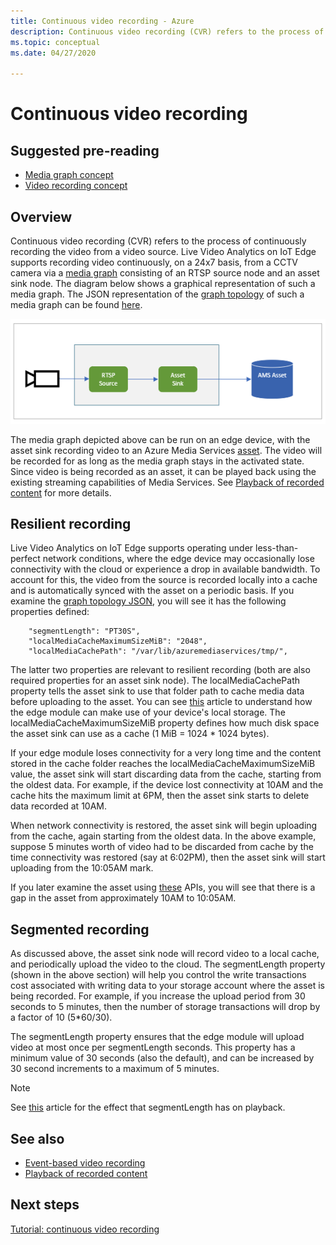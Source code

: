 ```yaml
---
title: Continuous video recording - Azure
description: Continuous video recording (CVR) refers to the process of continuously recording the video from a video source. This topic discusses what CVR is.
ms.topic: conceptual
ms.date: 04/27/2020

---
```

# Continuous video recording  

## Suggested pre-reading  

* [Media graph concept](media-graph-concept.md)
* [Video recording concept](video-recording-concept.md)

## Overview

Continuous video recording (CVR) refers to the process of continuously recording the video from a video source. Live Video Analytics on IoT Edge supports recording video continuously, on a 24x7 basis, from a CCTV camera via a [media graph](media-graph-concept.md) consisting of an RTSP source node and an asset sink node. The diagram below shows a graphical representation of such a media graph. The JSON representation of the [graph topology](media-graph-concept.md?branch=release-preview-media-services-lva#media-graph-topologies-and-instances) of such a media graph can be found [here](https://github.com/Azure/live-video-analytics/tree/master/MediaGraph/topologies/cvr-asset).

![Continuous video recording](./media/continuous-video-recording/continuous-video-recording-overview.png)

The media graph depicted above can be run on an edge device, with the asset sink recording video to an Azure Media Services [asset](terminology.md#asset). The video will be recorded for as long as the media graph stays in the activated state. Since video is being recorded as an asset, it can be played back using the existing streaming capabilities of Media Services. See [Playback of recorded content](video-playback-concept.md) for more details.

## Resilient recording

Live Video Analytics on IoT Edge supports operating under less-than-perfect network conditions, where the edge device may occasionally lose connectivity with the cloud or experience a drop in available bandwidth. To account for this, the video from the source is recorded locally into a cache and is automatically synced with the asset on a periodic basis. If you examine the [graph topology JSON](https://github.com/Azure/live-video-analytics/tree/master/MediaGraph/topologies/cvr-asset/topology.json), you will see it has the following properties defined:

```
    "segmentLength": "PT30S",
    "localMediaCacheMaximumSizeMiB": "2048",
    "localMediaCachePath": "/var/lib/azuremediaservices/tmp/",
```
The latter two properties are relevant to resilient recording (both are also required properties for an asset sink node). The localMediaCachePath property tells the asset sink to use that folder path to cache media data before uploading to the asset. You can see [this](https://docs.microsoft.com/azure/iot-edge/how-to-access-host-storage-from-module) article to understand how the edge module can make use of your device's local storage. The localMediaCacheMaximumSizeMiB property defines how much disk space the asset sink can use as a cache (1 MiB = 1024 * 1024 bytes). 

If your edge module loses connectivity for a very long time and the content stored in the cache folder reaches the localMediaCacheMaximumSizeMiB value, the asset sink will start discarding data from the cache, starting from the oldest data. For example, if the device lost connectivity at 10AM and the cache hits the maximum limit at 6PM, then the asset sink starts to delete data recorded at 10AM. 

When network connectivity is restored, the asset sink will begin uploading from the cache, again starting from the oldest data. In the above example, suppose 5 minutes worth of video had to be discarded from cache by the time connectivity was restored (say at 6:02PM), then the asset sink will start uploading from the 10:05AM mark.

If you later examine the asset using [these](playback-recordings-how-to.md) APIs, you will see that there is a gap in the asset from approximately 10AM to 10:05AM.

## Segmented recording  

As discussed above, the asset sink node will record video to a local cache, and periodically upload the video to the cloud. The segmentLength property (shown in the above section) will help you control the write transactions cost associated with writing data to your storage account where the asset is being recorded. For example, if you increase the upload period from 30 seconds to 5 minutes, then the number of storage transactions will drop by a factor of 10 (5*60/30).

The segmentLength property ensures that the edge module will upload video at most once per segmentLength seconds. This property has a minimum value of 30 seconds (also the default), and can be increased by 30 second increments to a maximum of 5 minutes.

>[!NOTE]
>See [this](playback-recordings-how-to.md) article for the effect that segmentLength has on playback.


## See also

* [Event-based video recording](event-based-video-recording-concept.md)
* [Playback of recorded content](video-playback-concept.md)


## Next steps

[Tutorial: continuous video recording](continuous-video-recording-tutorial.md)
